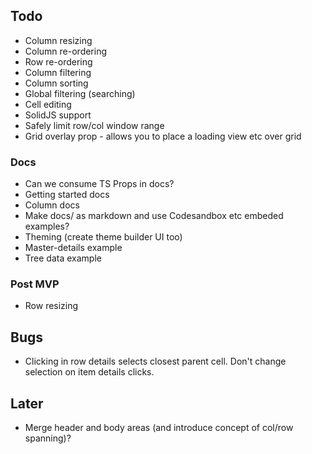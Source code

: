 ## Todo

- Column resizing
- Column re-ordering
- Row re-ordering
- Column filtering
- Column sorting
- Global filtering (searching)
- Cell editing
- SolidJS support
- Safely limit row/col window range
- Grid overlay prop - allows you to place a loading view etc over grid

### Docs

- Can we consume TS Props in docs?
- Getting started docs
- Column docs
- Make docs/ as markdown and use Codesandbox etc embeded examples?
- Theming (create theme builder UI too)
- Master-details example
- Tree data example

### Post MVP

- Row resizing

## Bugs

- Clicking in row details selects closest parent cell. Don't change selection on item details clicks.

## Later

- Merge header and body areas (and introduce concept of col/row spanning)?
